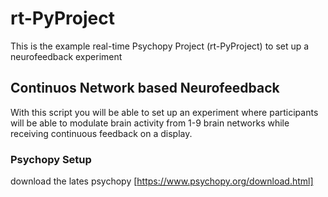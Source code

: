 # rt-PyProject

This is the example real-time Psychopy Project (rt-PyProject) to set up a neurofeedback experiment

## Continuos Network based Neurofeedback

With this script you will be able to set up an experiment where participants will be able to modulate brain activity from 1-9 brain networks while receiving continuous feedback on a display.

### Psychopy Setup

download the lates psychopy [https://www.psychopy.org/download.html]
